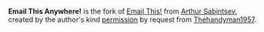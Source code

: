 **Email This Anywhere!** is the fork of [Email This!](https://addons.mozilla.org/addon/email-this/) from [Arthur Sabintsev](https://github.com/ArtSabintsev), created by the author's kind [permission](https://forum.palemoon.org/viewtopic.php?p=140548#p140548) by request from [Thehandyman1957](https://forum.palemoon.org/memberlist.php?mode=viewprofile&u=9194).
